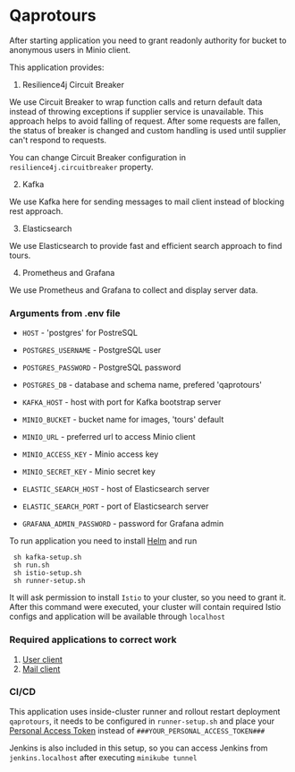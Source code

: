 # Qaprotours

After starting application you need to grant readonly authority for bucket to anonymous users in Minio client.

This application provides:

1) Resilience4j Circuit Breaker

We use Circuit Breaker to wrap function calls and return default data instead
of throwing exceptions if supplier service is unavailable. This approach helps to avoid falling of request.
After some requests are fallen, the status of breaker is changed and custom handling is used until supplier can't
respond to requests.

You can change Circuit Breaker configuration in ```resilience4j.circuitbreaker``` property.

2) Kafka

We use Kafka here for sending messages to mail client instead of blocking rest approach.

3) Elasticsearch

We use Elasticsearch to provide fast and efficient search approach to find tours.

4) Prometheus and Grafana

We use Prometheus and Grafana to collect and display server data. 

### Arguments from .env file

- ```HOST``` - 'postgres' for PostreSQL
- ```POSTGRES_USERNAME``` - PostgreSQL user
- ```POSTGRES_PASSWORD``` - PostgreSQL password
- ```POSTGRES_DB``` - database and schema name, prefered 'qaprotours'

- ```KAFKA_HOST``` - host with port for Kafka bootstrap server


- ```MINIO_BUCKET``` - bucket name for images, 'tours' default
- ```MINIO_URL``` - preferred url to access Minio client
- ```MINIO_ACCESS_KEY``` - Minio access key
- ```MINIO_SECRET_KEY``` - Minio secret key

- ```ELASTIC_SEARCH_HOST``` - host of Elasticsearch server
- ```ELASTIC_SEARCH_PORT``` - port of Elasticsearch server
- ```GRAFANA_ADMIN_PASSWORD``` - password for Grafana admin

To run application you need to install [Helm](https://helm.sh/docs/intro/install/) and run
```console
 sh kafka-setup.sh 
 sh run.sh
 sh istio-setup.sh
 sh runner-setup.sh
 ```

It will ask permission to install ```Istio``` to your cluster, so you need to grant it.
After this command were executed, your cluster will contain required Istio configs and application will be available
through ```localhost```

### Required applications to correct work

1) [User client](https://github.com/ilisau/user-service)
2) [Mail client](https://github.com/ilisau/mail-service)

### CI/CD

This application uses inside-cluster runner and rollout restart deployment `qaprotours`, it needs to be configured
in `runner-setup.sh` and place your [Personal Access Token](https://github.com/settings/tokens) instead of `###YOUR_PERSONAL_ACCESS_TOKEN###`

Jenkins is also included in this setup, so you can access Jenkins from `jenkins.localhost` after executing `minikube tunnel`